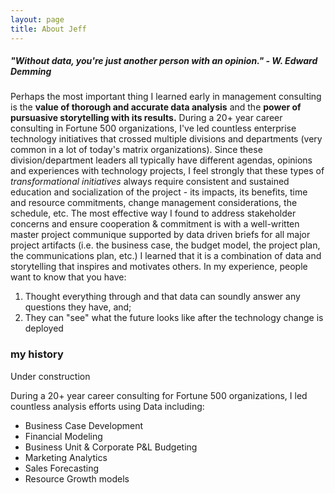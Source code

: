 ```yaml
---
layout: page
title: About Jeff 
---
```


##### "Without data, you're just another person with an opinion."  - W. Edward Demming

Perhaps the most important thing I learned early in management consulting is the **value of thorough and accurate data analysis** and the **power of pursuasive storytelling with its results.**  During a 20+ year career consulting in Fortune 500 organizations, I've led countless enterprise technology initiatives that crossed multiple divisions and departments (very common in a lot of today's matrix organizations). Since these division/department leaders all typically have different agendas, opinions and experiences with technology projects, I feel strongly that these types of *transformational initiatives* always require consistent and sustained education and socialization of the project - its impacts, its benefits, time and resource commitments, change management considerations, the schedule, etc. The most effective way I found to address stakeholder concerns and ensure cooperation & commitment is with a well-written master project communique supported by data driven briefs for all major project artifacts (i.e. the business case, the budget model, the project plan, the communications plan, etc.) 
I learned that it is a combination of data and storytelling that inspires and motivates others. In my experience, people want to know that you have:
1. Thought everything through and that data can soundly answer any questions they have, and;
2. They can "see" what the future looks like after the technology change is deployed 

### my history

Under construction

During a 20+ year career consulting for Fortune 500 organizations, I led countless analysis efforts using Data including:
- Business Case Development
- Financial Modeling
- Business Unit & Corporate P&L Budgeting
- Marketing Analytics
- Sales Forecasting
- Resource Growth models
